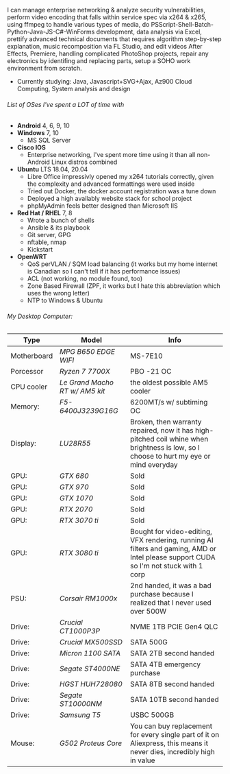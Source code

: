 I can manage enterprise networking & analyze security vulnerabilities, perform video encoding that falls within service spec via x264 & x265, using ffmpeg to handle various types of media, do PSScript-Shell-Batch-Python-Java-JS-C#-WinForms development, data analysis via Excel, prettify advanced technical documents that requires algorithm step-by-step explanation, music recomposition via FL Studio, and edit videos After Effects, Premiere, handling complicated PhotoShop projects, repair any electronics by identifing and replacing parts, setup a SOHO work environment from scratch.
- Currently studying: Java, Javascript+SVG+Ajax, Az900 Cloud Computing, System analysis and design

###### List of OSes I've spent a LOT of time with
 - **Android** 4, 6, 9, 10
 - **Windows** 7, 10
   - MS SQL Server
 - **Cisco IOS**
   - Enterprise networking, I've spent more time using it than all non-Android Linux distros combined
 - **Ubuntu** LTS 18.04, 20.04
    - Libre Office impressivly opened my x264 tutorials correctly, given the complexity and advanced formattings were used inside
    - Tried out Docker, the docker account registration was a tune down
    - Deployed a high availably website stack for school project
    - phpMyAdmin feels better designed than Microsoft IIS
 - **Red Hat / RHEL** 7, 8
    - Wrote a bunch of shells
    - Ansible & its playbook
    - Git server, GPG
    - nftable, nmap
    - Kickstart
  - **OpenWRT**
    - QoS perVLAN / SQM load balancing (it works but my home internet is Canadian so I can't tell if it has performance issues)
    - ACL (not working, no module found, too)
    - Zone Based Firewall (ZPF, it works but I hate this abbreviation which uses the wrong letter)
    - NTP to Windows & Ubuntu
   
###### My Desktop Computer:
| Type        | Model                          | Info                                                                                                                                   |
|-------------|--------------------------------|----------------------------------------------------------------------------------------------------------------------------------------|
| Motherboard | *MPG B650 EDGE WIFI*           | MS-7E10                                                                                                                                |
| Porcessor   | *Ryzen 7 7700X*                | PBO -21 OC                                                                                                                             |
| CPU cooler  | *Le Grand Macho RT w/ AM5 kit* | the oldest possible AM5 cooler                                                                                                         |
| Memory:     | *F5-6400J3239G16G*             | 6200MT/s w/ subtiming OC                                                                                                               |
| Display:    | *LU28R55*                      | Broken, then warranty repaired, now it has high-pitched coil whine when brightness is low, so I choose to hurt my eye or mind everyday |
| GPU:        | *GTX 680*                      | Sold                                                                                                                                   |
| GPU:        | *GTX 970*                      | Sold                                                                                                                                   |
| GPU:        | *GTX 1070*                     | Sold                                                                                                                                   |
| GPU:        | *RTX 2070*                     | Sold                                                                                                                                   |
| GPU:        | *RTX 3070 ti*                  | Sold                                                                                                                                   |
| GPU:        | *RTX 3080 ti*                  | Bought for video-editing, VFX rendering, running AI filters and gaming, AMD or Intel please support CUDA so I'm not stuck with 1 corp  |
| PSU:        | *Corsair RM1000x*              | 2nd handed, it was a bad purchase because I realized that I never used over 500W                                                       |
| Drive:      | *Crucial CT1000P3P*            | NVME 1TB PCIE Gen4 QLC                                                                                                                 |
| Drive:      | *Crucial MX500SSD*             | SATA 500G                                                                                                                              |
| Drive:      | *Micron  1100 SATA*            | SATA 2TB second handed                                                                                                                 |
| Drive:      | *Segate  ST4000NE*             | SATA 4TB emergency purchase                                                                                                            |
| Drive:      | *HGST    HUH728080*            | SATA 8TB second handed                                                                                                                 |
| Drive:      | *Segate  ST10000NM*            | SATA 10TB second handed                                                                                                                |
| Drive:      | *Samsung T5*                   | USBC 500GB                                                                                                                             |
| Mouse:      | *G502 Proteus Core*            | You can buy replacement for every single part of it on Aliexpress, this means it never dies, incredibly high in value                  |
